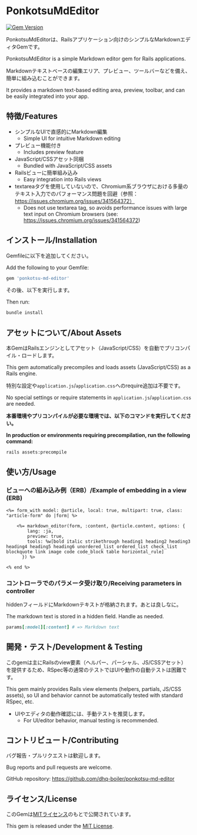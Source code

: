 # PonkotsuMdEditor

[![Gem Version](https://badge.fury.io/rb/ponkotsu-md-editor.svg)](https://badge.fury.io/rb/ponkotsu-md-editor)

PonkotsuMdEditorは、Railsアプリケーション向けのシンプルなMarkdownエディタGemです。

PonkotsuMdEditor is a simple Markdown editor gem for Rails applications.


Markdownテキストベースの編集エリア、プレビュー、ツールバーなどを備え、簡単に組み込むことができます。

It provides a markdown text-based editing area, preview, toolbar, and can be easily integrated into your app.

## 特徴/Features
- シンプルなUIで直感的にMarkdown編集
  - Simple UI for intuitive Markdown editing
- プレビュー機能付き
  - Includes preview feature
- JavaScript/CSSアセット同梱
  - Bundled with JavaScript/CSS assets
- Railsビューに簡単組み込み
  - Easy integration into Rails views
- textareaタグを使用していないので、Chromium系ブラウザにおける多量のテキスト入力でのパフォーマンス問題を回避（参照：https://issues.chromium.org/issues/341564372）
  - Does not use textarea tag, so avoids performance issues with large text input on Chromium browsers (see: https://issues.chromium.org/issues/341564372)

## インストール/Installation

Gemfileに以下を追加してください。

Add the following to your Gemfile:

```ruby
gem 'ponkotsu-md-editor'
```

その後、以下を実行します。

Then run:

```bash
bundle install
```

## アセットについて/About Assets

本GemはRailsエンジンとしてアセット（JavaScript/CSS）を自動でプリコンパイル・ロードします。

This gem automatically precompiles and loads assets (JavaScript/CSS) as a Rails engine.


特別な設定や`application.js`/`application.css`へのrequire追加は不要です。

No special settings or require statements in `application.js`/`application.css` are needed.


**本番環境やプリコンパイルが必要な環境では、以下のコマンドを実行してください。**

**In production or environments requiring precompilation, run the following command:**

```bash
rails assets:precompile
```

## 使い方/Usage

### ビューへの組み込み例（ERB）/Example of embedding in a view (ERB)

```erb
<%= form_with model: @article, local: true, multipart: true, class: "article-form" do |form| %>

    <%= markdown_editor(form, :content, @article.content, options: {
        lang: :ja,
        preview: true,
        tools: %w[bold italic strikethrough heading1 heading2 heading3 heading4 heading5 heading6 unordered_list ordered_list check_list blockquote link image code code_block table horizontal_rule]
      }) %>

<% end %>
```

### コントローラでのパラメータ受け取り/Receiving parameters in controller

hiddenフィールドにMarkdownテキストが格納されます。あとは良しなに。

The markdown text is stored in a hidden field. Handle as needed.

```ruby
params[:model][:content] # => Markdown text
```

## 開発・テスト/Development & Testing

このgemは主にRailsのview要素（ヘルパー、パーシャル、JS/CSSアセット）を提供するため、RSpec等の通常のテストではUIや動作の自動テストは困難です。

This gem mainly provides Rails view elements (helpers, partials, JS/CSS assets), so UI and behavior cannot be automatically tested with standard RSpec, etc.


- UIやエディタの動作確認には、手動テストを推奨します。
  - For UI/editor behavior, manual testing is recommended.

## コントリビュート/Contributing

バグ報告・プルリクエストは歓迎します。

Bug reports and pull requests are welcome.


GitHub repository: https://github.com/dhq-boiler/ponkotsu-md-editor

## ライセンス/License

このGemは[MITライセンス](https://opensource.org/licenses/MIT)のもとで公開されています。

This gem is released under the [MIT License](https://opensource.org/licenses/MIT).
